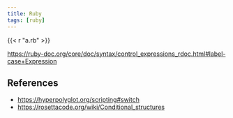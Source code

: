 ```yaml
---
title: Ruby
tags: [ruby]
---
```


{{< r "a.rb" >}}

<https://ruby-doc.org/core/doc/syntax/control_expressions_rdoc.html#label-case+Expression>

## References

- <https://hyperpolyglot.org/scripting#switch>
- <https://rosettacode.org/wiki/Conditional_structures>
